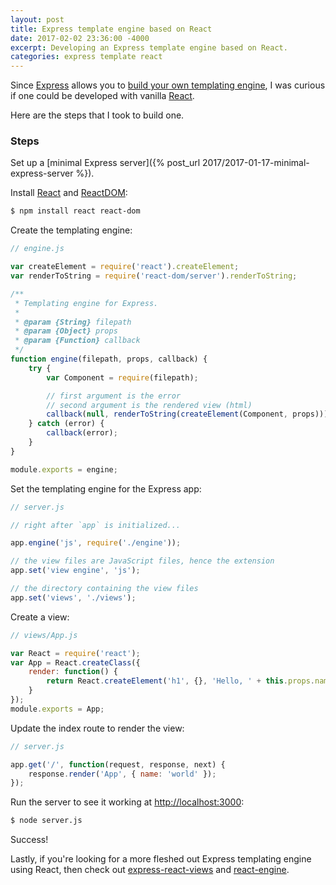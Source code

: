 ```yaml
---
layout: post
title: Express template engine based on React
date: 2017-02-02 23:36:00 -4000
excerpt: Developing an Express template engine based on React.
categories: express template react
---
```


Since [Express](https://b.remarkabl.org/express-js) allows you to [build your own templating engine](https://expressjs.com/advanced/developing-template-engines.html), I was curious if one could be developed with vanilla [React](https://b.remarkabl.org/react-site).

Here are the steps that I took to build one.

### Steps

Set up a [minimal Express server]({% post_url 2017/2017-01-17-minimal-express-server %}).

Install [React](https://www.npmjs.com/package/react) and [ReactDOM](https://www.npmjs.com/package/react-dom):

```sh
$ npm install react react-dom
```

Create the templating engine:

```js
// engine.js

var createElement = require('react').createElement;
var renderToString = require('react-dom/server').renderToString;

/**
 * Templating engine for Express.
 *
 * @param {String} filepath
 * @param {Object} props
 * @param {Function} callback
 */
function engine(filepath, props, callback) {
    try {
        var Component = require(filepath);

        // first argument is the error
        // second argument is the rendered view (html)
        callback(null, renderToString(createElement(Component, props)));
    } catch (error) {
        callback(error);
    }
}

module.exports = engine;
```

Set the templating engine for the Express app:

```js
// server.js

// right after `app` is initialized...

app.engine('js', require('./engine'));

// the view files are JavaScript files, hence the extension
app.set('view engine', 'js');

// the directory containing the view files
app.set('views', './views');
```

Create a view:

```js
// views/App.js

var React = require('react');
var App = React.createClass({
    render: function() {
        return React.createElement('h1', {}, 'Hello, ' + this.props.name + '!');
    }
});
module.exports = App;
```

Update the index route to render the view:

```js
// server.js

app.get('/', function(request, response, next) {
    response.render('App', { name: 'world' });
});
```

Run the server to see it working at <a href="http://localhost:3000" target="_blank" data-proofer-ignore>http://localhost:3000</a>:

```sh
$ node server.js
```


Success!

Lastly, if you're looking for a more fleshed out Express templating engine using React, then check out [express-react-views](https://github.com/reactjs/express-react-views) and [react-engine](https://github.com/paypal/react-engine).

